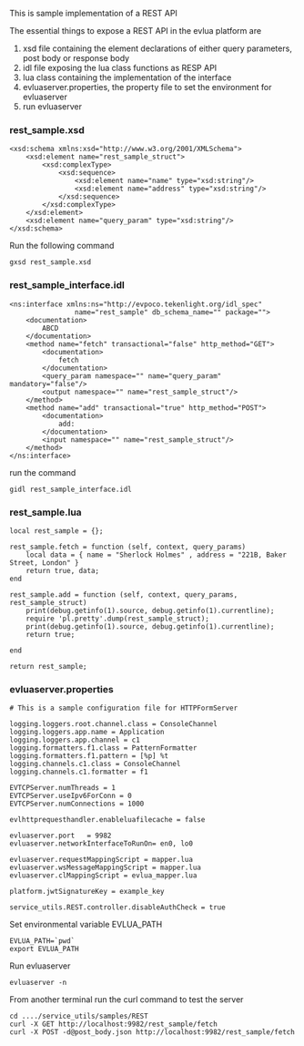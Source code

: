 This is sample implementation of a REST API

The essential things to expose a REST API in the evlua platform are
1. xsd file containing the element declarations of either query parameters, post body or response body
2. idl file exposing the lua class functions as RESP API
3. lua class containing the implementation of the interface
4. evluaserver.properties, the property file to set the environment for evluaserver
5. run evluaserver



### rest_sample.xsd
```
<xsd:schema xmlns:xsd="http://www.w3.org/2001/XMLSchema">
    <xsd:element name="rest_sample_struct">
		<xsd:complexType>
			<xsd:sequence>
				<xsd:element name="name" type="xsd:string"/>
				<xsd:element name="address" type="xsd:string"/>
			</xsd:sequence>
		</xsd:complexType>
	</xsd:element>
	<xsd:element name="query_param" type="xsd:string"/>
</xsd:schema>

```

Run the following command
```
gxsd rest_sample.xsd
```

### rest_sample_interface.idl

```
<ns:interface xmlns:ns="http://evpoco.tekenlight.org/idl_spec"
                name="rest_sample" db_schema_name="" package="">
	<documentation>
		ABCD
	</documentation>
    <method name="fetch" transactional="false" http_method="GET">
        <documentation>
			fetch
        </documentation>
        <query_param namespace="" name="query_param" mandatory="false"/>
        <output namespace="" name="rest_sample_struct"/>
    </method>
    <method name="add" transactional="true" http_method="POST">
        <documentation>
            add:
        </documentation>
        <input namespace="" name="rest_sample_struct"/>
	</method>
</ns:interface>

```

run the command 
```
gidl rest_sample_interface.idl
```

### rest_sample.lua
```
local rest_sample = {};

rest_sample.fetch = function (self, context, query_params)
	local data = { name = "Sherlock Holmes" , address = "221B, Baker Street, London" }
	return true, data;
end

rest_sample.add = function (self, context, query_params, rest_sample_struct)
	print(debug.getinfo(1).source, debug.getinfo(1).currentline);
	require 'pl.pretty'.dump(rest_sample_struct);
	print(debug.getinfo(1).source, debug.getinfo(1).currentline);
    return true;

end

return rest_sample; 

```


### evluaserver.properties
```
# This is a sample configuration file for HTTPFormServer

logging.loggers.root.channel.class = ConsoleChannel
logging.loggers.app.name = Application
logging.loggers.app.channel = c1
logging.formatters.f1.class = PatternFormatter
logging.formatters.f1.pattern = [%p] %t
logging.channels.c1.class = ConsoleChannel
logging.channels.c1.formatter = f1

EVTCPServer.numThreads = 1
EVTCPServer.useIpv6ForConn = 0
EVTCPServer.numConnections = 1000

evlhttprequesthandler.enableluafilecache = false

evluaserver.port   = 9982
evluaserver.networkInterfaceToRunOn= en0, lo0

evluaserver.requestMappingScript = mapper.lua
evluaserver.wsMessageMappingScript = mapper.lua
evluaserver.clMappingScript = evlua_mapper.lua

platform.jwtSignatureKey = example_key

service_utils.REST.controller.disableAuthCheck = true

```

Set environmental variable EVLUA_PATH
```
EVLUA_PATH=`pwd`
export EVLUA_PATH
```

Run evluaserver
```
evluaserver -n
```


From another terminal run the curl command to test the server
```
cd ..../service_utils/samples/REST
curl -X GET http://localhost:9982/rest_sample/fetch
curl -X POST -d@post_body.json http://localhost:9982/rest_sample/fetch
```
